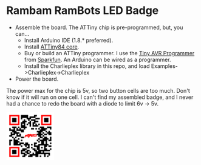 # Rambam RamBots LED Badge

- Assemble the board. The ATTiny chip is pre-programmed, but, you can...
  - Install Arduino IDE (1.8.* preferred).
  - Install [ATTiny84 core](https://cyberblogspot.com/how-to-install-attinycore-on-arduino-ide/).
  - Buy or build an ATTiny programmer. I use the [Tiny AVR Programmer](https://www.sparkfun.com/products/11801) from [Sparkfun](https://www.sparkfun.com/). An Arduino can be wired as a programmer.
  - Install the Charlieplex library in this repo, and load Examples->Charlieplex->Charlieplex
- Power the board. 

The power max for the chip is 5v, so two button cells are too much. Don't know if it will run on one cell. I can't find my assembled badge, and I never had a chance to redo the board with a diode to limit 6v -> 5v.

<img src="./Untitled.png" width="25%" height="25%"/>
